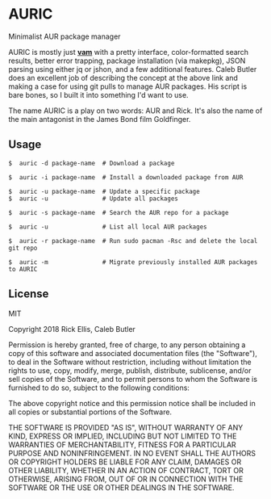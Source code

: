 # AURIC
Minimalist AUR package manager

AURIC is mostly just __[vam](https://github.com/calebabutler/vam)__ with a pretty interface, color-formatted search results, better error trapping, package installation (via makepkg), JSON parsing using either jq or jshon, and a few additional features. Caleb Butler does an excellent job of describing the concept at the above link and making a case for using git pulls to manage AUR packages. His script is bare bones, so I built it into something I'd want to use.

The name AURIC is a play on two words: AUR and Rick. It's also the name of the main antagonist in the James Bond film Goldfinger.

## Usage


    $  auric -d package-name  # Download a package

    $  auric -i package-name  # Install a downloaded package from AUR

    $  auric -u package-name  # Update a specific package
    $  auric -u               # Update all packages

    $  auric -s package-name  # Search the AUR repo for a package

    $  auric -u               # List all local AUR packages

    $  auric -r package-name  # Run sudo pacman -Rsc and delete the local git repo

    $  auric -m               # Migrate previously installed AUR packages to AURIC

## License

MIT

Copyright 2018 Rick Ellis, Caleb Butler

Permission is hereby granted, free of charge, to any person obtaining a copy of this software and associated documentation files (the "Software"), to deal in the Software without restriction, including without limitation the rights to use, copy, modify, merge, publish, distribute, sublicense, and/or sell copies of the Software, and to permit persons to whom the Software is furnished to do so, subject to the following conditions:

The above copyright notice and this permission notice shall be included in all copies or substantial portions of the Software.

THE SOFTWARE IS PROVIDED "AS IS", WITHOUT WARRANTY OF ANY KIND, EXPRESS OR IMPLIED, INCLUDING BUT NOT LIMITED TO THE WARRANTIES OF MERCHANTABILITY, FITNESS FOR A PARTICULAR PURPOSE AND NONINFRINGEMENT. IN NO EVENT SHALL THE AUTHORS OR COPYRIGHT HOLDERS BE LIABLE FOR ANY CLAIM, DAMAGES OR OTHER LIABILITY, WHETHER IN AN ACTION OF CONTRACT, TORT OR OTHERWISE, ARISING FROM, OUT OF OR IN CONNECTION WITH THE SOFTWARE OR THE USE OR OTHER DEALINGS IN THE SOFTWARE.